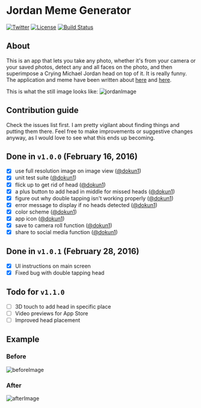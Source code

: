 # Jordan Meme Generator

[![Twitter](https://img.shields.io/badge/contact-@dokun24-blue.svg?style=flat)](https://twitter.com/dokun24)
[![License](http://img.shields.io/badge/license-MIT-green.svg?style=flat)](https://github.com/dokun1/firstRuleFireplace/blob/master/LICENSE)
[![Build Status](https://travis-ci.org/dokun1/jordan-meme-ios.svg?branch=master)](https://travis-ci.org/dokun1/jordan-meme-ios)

## About
This is an app that lets you take any photo, whether it's from your camera or your saved photos, detect any and all faces on the photo, and then superimpose a Crying Michael Jordan head on top of it. It is really funny. The application and meme have been written about [here](http://www.nytimes.com/2016/06/04/arts/crying-jordan-the-meme-that-just-wont-die.html?_r=0) and [here](https://raw.githubusercontent.com/dokun1/jordan-meme-ios/master/IMG_1147.jpg).

This is what the still image looks like:
![jordanImage](https://raw.githubusercontent.com/dokun1/jordan-meme-ios/master/JordanHeadMeme/JordanHeadMeme/Assets.xcassets/jordanHead.imageset/jordanHead.png)

## Contribution guide

Check the issues list first. I am pretty vigilant about finding things and putting them there. Feel free to make improvements or suggestive changes anyway, as I would love to see what this ends up becoming.

## Done in `v1.0.0` (February 16, 2016)

- [x] use full resolution image on image view ([@dokun1](https://github.com/dokun1))
- [x] unit test suite ([@dokun1](https://github.com/dokun1))
- [x] flick up to get rid of head ([@dokun1](https://github.com/dokun1))
- [x] a plus button to add head in middle for missed heads ([@dokun1](https://github.com/dokun1))
- [x] figure out why double tapping isn't working properly ([@dokun1](https://github.com/dokun1))
- [x] error message to display if no heads detected ([@dokun1](https://github.com/dokun1))
- [x] color scheme ([@dokun1](https://github.com/dokun1))
- [x] app icon ([@dokun1](https://github.com/dokun1))
- [x] save to camera roll function ([@dokun1](https://github.com/dokun1))
- [x] share to social media function ([@dokun1](https://github.com/dokun1))

## Done in `v1.0.1` (February 28, 2016)

- [x] UI instructions on main screen
- [x] Fixed bug with double tapping head

## Todo for `v1.1.0`

- [ ] 3D touch to add head in specific place
- [ ] Video previews for App Store
- [ ] Improved head placement

## Example

### Before
![beforeImage](https://raw.githubusercontent.com/dokun1/jordan-meme-ios/master/JordanHeadMeme/before.jpg)
### After
![afterImage](https://raw.githubusercontent.com/dokun1/jordan-meme-ios/master/JordanHeadMeme/after.jpg)

